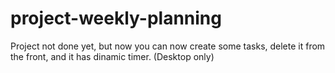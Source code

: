 # project-weekly-planning

Project not done yet, but now you can now create some tasks, delete it from the front, and it has dinamic timer. (Desktop only)
